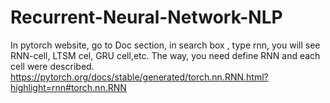 # Recurrent-Neural-Network-NLP

In pytorch website, go to Doc section, in search box , type rnn, you will see RNN-cell, LTSM cel, GRU cell,etc. The way, you need define RNN and each cell were described.
https://pytorch.org/docs/stable/generated/torch.nn.RNN.html?highlight=rnn#torch.nn.RNN
